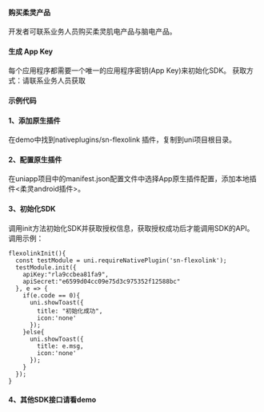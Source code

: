 #### 购买柔灵产品
开发者可联系业务人员购买柔灵肌电产品与脑电产品。
#### 生成 App Key
每个应用程序都需要一个唯一的应用程序密钥(App Key)来初始化SDK。
获取方式：请联系业务人员获取
#### 示例代码
#### 1、添加原生插件
在demo中找到nativeplugins/sn-flexolink 插件，复制到uni项目根目录。
#### 2、配置原生插件
在uniapp项目中的manifest.json配置文件中选择App原生插件配置，添加本地插件<柔灵android插件>。
#### 3、初始化SDK
调用init方法初始化SDK并获取授权信息，获取授权成功后才能调用SDK的API。调用示例：
```
flexolinkInit(){
  const testModule = uni.requireNativePlugin('sn-flexolink');
  testModule.init({
    apiKey:"rla9ccbea81fa9",
    apiSecret:"e6599d04cc09e75d3c975352f12588bc"
  }, e => {
    if(e.code == 0){
      uni.showToast({
        title: "初始化成功",
        icon:'none'
      });
    }else{
      uni.showToast({
        title: e.msg,
        icon:'none'
      });
    }
  });
}
```
#### 4、其他SDK接口请看demo
